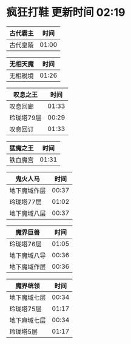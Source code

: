 # 疯狂打鞋 更新时间 02:19

| 古代霸主   | 时间    |
|--------|-------|
| 古代皇陵 | 01:00 |

| 无相天魔   | 时间    |
|--------|-------|
| 无相税境 | 01:26 |

| 叹息之王   | 时间    |
|--------|-------|
| 叹息回廊 | 01:33 |
| 玲珑塔79层 | 00:29 |
| 叹息回订 | 01:33 |

| 猛魔之王   | 时间    |
|--------|-------|
| 铁血魔宫 | 01:31 |

| 鬼火人马   | 时间    |
|--------|-------|
| 地下魔域作层 | 00:37 |
| 玲珑塔77层 | 01:02 |
| 地下魔域八层 | 00:37 |

| 魔界巨兽   | 时间    |
|--------|-------|
| 玲珑塔76层 | 01:05 |
| 地下魔域八导 | 00:36 |
| 地下魔域作层 | 00:36 |

| 魔界统领   | 时间    |
|--------|-------|
| 地下魔域七层 | 00:34 |
| 玲珑塔75层 | 01:17 |
| 地下麻域七层 | 00:34 |
| 玲珑塔5层 | 01:17 |